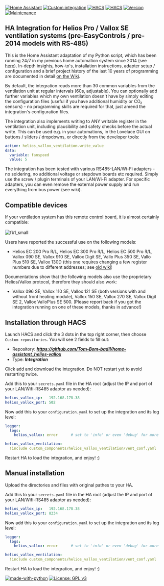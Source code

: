 [![Home Assistant](https://img.shields.io/badge/Home%20Assistant-%2341BDF5.svg)](https://www.home-assistant.io)
[![Custom integration](https://img.shields.io/badge/custom%20integration-%2341BDF5.svg)](https://www.home-assistant.io/getting-started/concepts-terminology)
[![HACS](https://img.shields.io/badge/HACS%20listing-applied-red.svg)](https://github.com/hacs)
[![HACS](https://img.shields.io/badge/HACS%20install-verified-green.svg)](https://github.com/hacs)
[![Version](https://img.shields.io/badge/Version-v2025.03.1-green.svg)](https://github.com/Tom-Bom-badil/home-assistant_helios-vallox/releases)
[![Maintenance](https://img.shields.io/badge/Maintained%3F-yes-green.svg)](https://GitHub.com/Tom-Bom-badil/home-assistant_helios-vallox/graphs/commit-activity)

## HA Integration for Helios Pro / Vallox SE ventilation systems (pre-EasyControls / pre-2014 models with RS-485)

This is the Home Assistant adaptation of my Python script, which has been running 24/7 in my previous home automation system since 2014 (see [here](https://github.com/Tom-Bom-badil/helios/wiki)). In-depth insights, how-to's, installation instructions,  adapter setup / configuration and a brief project history of the last 10 years of programming are documented in detail [on the Wiki](https://github.com/Tom-Bom-badil/home-assistant_helios-vallox/wiki).

By default, the integration reads more than 30 common variables from the ventilation unit at regular intervals (60s, adjustable). You can optionally add further variables which my own ventilation doesn't have by simply editing the configuration files (useful if you have additional humidity or CO₂ sensors) - no programming skills are required for that, just amend the integration's configuration files.

The integration also implements writing to ANY writable register in the ventilation unit, including plausibility and safety checks before the actual write. This can be used e.g. in your automations, in the Lovelace GUI on buttons / sliders / dropdowns, or directly from the developer tools:
```yaml
action: helios_vallox_ventilation.write_value
data:
  variable: fanspeed
  value: 5
```
The integration has been tested with various RS485-LAN/Wi-Fi adapters - no soldering, no additional voltage or stepdown boards etc required. Simply use the screw / plugin terminals of your LAN/Wi-Fi adapter. For specific adapters, you can even remove the external power supply and run everything from bus power (see wiki).

## Compatible devices

If your ventilation system has this remote control board, it is almost certainly compatible:<br/><br/>
![fb1_small](https://github.com/user-attachments/assets/57bbe02d-9086-4028-849f-c43d699e2aed)

Users have reported the successful use on the following models:
- Helios EC 200 Pro R/L, Helios EC 300 Pro R/L, Helios EC 500 Pro R/L, Vallox 090 SE, Vallox 910 SE, Vallox Digit SE, Vallo Plus 350 SE, Vallo Plus 510 SE, Vallox 130D (this one requires changing a few register numbers due to different addresses; see [old wiki](https://github.com/Tom-Bom-badil/SmartHomeNG-Helios/wiki))

Documentations show that the following models also use the proprietary Helios/Vallox protocol, therefore they should also work:
- Vallox 096 SE, Vallox 110 SE, Vallox 121 SE (both versions with and without front heating module), Vallox 150 SE, Vallox 270 SE, Vallox Digit SE 2, Vallox ValloPlus SE 500. (Please report back if you got the integration running on one of these models, thanks in advance!)

## Installation through HACS

Launch HACS and click the 3 dots in the top right corner, then choose `Custom repositories`. You will see 2 fields to fill out:

- Repository: _**https://github.com/Tom-Bom-badil/home-assistant_helios-vallox**_
- Type: _**Integration**_

Click add and download the integration. Do NOT restart yet to avoid restarting twice.

Add this to your `secrets.yaml` file in the HA root (adjust the IP and port of your LAN/Wifi-RS485 adaptor as needed):
```yaml
helios_vallox_ip:   192.168.178.38
helios_vallox_port: 502
```

Now add this to your `configuration.yaml` to set up the integration and its log level:
```yaml
logger:
  logs:
    helios_vallox: error      # set to 'info' or even 'debug' for more details

helios_vallox_ventilation:
  !include custom_components/helios_vallox_ventilation/vent_conf.yaml
```
Restart HA to load the integration, and enjoy! :)

## Manual installation

Upload the directories and files with original pathes to your HA.

Add this to your `secrets.yaml` file in the HA root (adjust the IP and port of your LAN/Wifi-RS485 adaptor as needed):
```yaml
helios_vallox_ip:   192.168.178.38
helios_vallox_port: 8234
```

Now add this to your `configuration.yaml` to set up the integration and its log level:
```yaml
logger:
  logs:
    helios_vallox: error      # set to 'info' or even 'debug' for more details

helios_vallox_ventilation:
  !include custom_components/helios_vallox_ventilation/vent_conf.yaml
```

Restart HA to load the integration, and enjoy! :)

[![made-with-python](https://img.shields.io/badge/Made%20with-Python-1f425f.svg)](https://www.python.org/)
[![License: GPL v3](https://img.shields.io/badge/License-GPLv3-blue.svg)](https://www.gnu.org/licenses/gpl-3.0)
